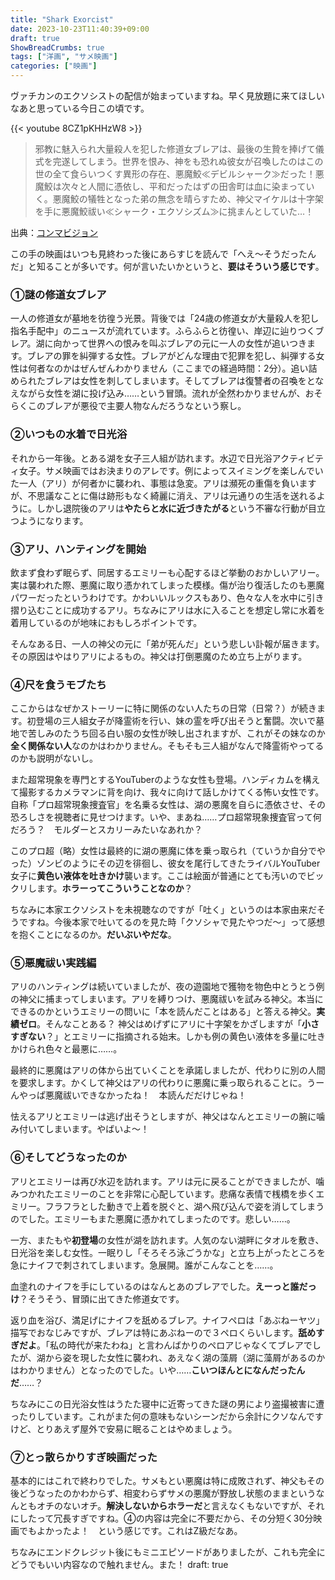 ```yaml
---
title: "Shark Exorcist"
date: 2023-10-23T11:40:39+09:00
draft: true
ShowBreadCrumbs: true
tags: ["洋画", "サメ映画"]
categories: ["映画"]
---
```


ヴァチカンのエクソシストの配信が始まっていますね。早く見放題に来てほしいなあと思っている今日この頃です。

{{< youtube 8CZ1pKHHzW8 >}}

>邪教に魅入られ大量殺人を犯した修道女ブレアは、最後の生贄を捧げて儀式を完遂してしまう。世界を恨み、神をも恐れぬ彼女が召喚したのはこの世の全て食らいつくす異形の存在、悪魔鮫≪デビルシャーク≫だった！悪魔鮫は次々と人間に憑依し、平和だったはずの田舎町は血に染まっていく。悪魔鮫の犠牲となった弟の無念を晴らすため、神父マイケルは十字架を手に悪魔鮫祓い≪シャーク・エクソシズム≫に挑まんとしていた…！

出典：[コンマビジョン](https://comma.co.jp/dvd/comt-059/)

この手の映画はいつも見終わった後にあらすじを読んで「へえ〜そうだったんだ」と知ることが多いです。何が言いたいかというと、**要はそういう感じです**。

### ①謎の修道女ブレア

一人の修道女が墓地を彷徨う光景。背後では「24歳の修道女が大量殺人を犯し指名手配中」のニュースが流れています。ふらふらと彷徨い、岸辺に辿りつくブレア。湖に向かって世界への恨みを叫ぶブレアの元に一人の女性が追いつきます。ブレアの罪を糾弾する女性。ブレアがどんな理由で犯罪を犯し、糾弾する女性は何者なのかはぜんぜんわかりません（ここまでの経過時間：2分）。追い詰められたブレアは女性を刺してしまいます。そしてブレアは復讐者の召喚をとなえながら女性を湖に投げ込み……という冒頭。流れが全然わかりませんが、おそらくこのブレアが悪役で主要人物なんだろうなという察し。

### ②いつもの水着で日光浴

それから一年後。とある湖を女子三人組が訪れます。水辺で日光浴アクティビティ女子。サメ映画ではお決まりのアレです。例によってスイミングを楽しんでいた一人（アリ）が何者かに襲われ、事態は急変。アリは瀕死の重傷を負いますが、不思議なことに傷は跡形もなく綺麗に消え、アリは元通りの生活を送れるように。しかし退院後のアリは**やたらと水に近づきたがる**という不審な行動が目立つようになります。

### ③アリ、ハンティングを開始

飲まず食わず眠らず、同居するエミリーも心配するほど挙動のおかしいアリー。実は襲われた際、悪魔に取り憑かれてしまった模様。傷が治り復活したのも悪魔パワーだったというわけです。かわいいルックスもあり、色々な人を水中に引き摺り込むことに成功するアリ。ちなみにアリは水に入ることを想定し常に水着を着用しているのが地味におもしろポイントです。

そんなある日、一人の神父の元に「弟が死んだ」という悲しい訃報が届きます。その原因はやはりアリによるもの。神父は打倒悪魔のため立ち上がります。

### ④尺を食うモブたち

ここからはなぜかストーリーに特に関係のない人たちの日常（日常？）が続きます。初登場の三人組女子が降霊術を行い、妹の霊を呼び出そうと奮闘。次いで墓地で苦しみのたうち回る白い服の女性が映し出されますが、これがその妹なのか**全く関係ない人**なのかはわかりません。そもそも三人組がなんで降霊術やってるのかも説明がないし。

また超常現象を専門とするYouTuberのような女性も登場。ハンディカムを構えて撮影するカメラマンに背を向け、我々に向けて話しかけてくる怖い女性です。自称「プロ超常現象捜査官」を名乗る女性は、湖の悪魔を自らに憑依させ、その恐ろしさを視聴者に見せつけます。いや、まあね……プロ超常現象捜査官って何だろう？　モルダーとスカリーみたいなあれか？

このプロ超（略）女性は最終的に湖の悪魔に体を乗っ取られ（ていうか自分でやった）ゾンビのようにその辺を徘徊し、彼女を尾行してきたライバルYouTuber女子に**黄色い液体を吐きかけ**襲います。ここは絵面が普通にとても汚いのでビックリします。**ホラーってこういうことなのか**？

ちなみに本家エクソシストを未視聴なのですが「吐く」というのは本家由来だそうですね。今後本家で吐いてるのを見た時「クソシャで見たやつだ〜」って感想を抱くことになるのか。**だいぶいやだな**。

### ⑤悪魔祓い実践編

アリのハンティングは続いていましたが、夜の遊園地で獲物を物色中とうとう例の神父に捕まってしまいます。アリを縛りつけ、悪魔祓いを試みる神父。本当にできるのかというエミリーの問いに「本を読んだことはある」と答える神父。**実績ゼロ**。そんなことある？ 神父はめげずにアリに十字架をかざしますが「**小さすぎない**？」とエミリーに指摘される始末。しかも例の黄色い液体を多量に吐きかけられ色々と最悪に……。

最終的に悪魔はアリの体から出ていくことを承諾しましたが、代わりに別の人間を要求します。かくして神父はアリの代わりに悪魔に乗っ取られることに。うーんやっぱ悪魔祓いできなかったね！　本読んだだけじゃね！

怯えるアリとエミリーは逃げ出そうとしますが、神父はなんとエミリーの腕に噛み付いてしまいます。やばいよ〜！

### ⑥そしてどうなったのか

アリとエミリーは再び水辺を訪れます。アリは元に戻ることができましたが、噛みつかれたエミリーのことを非常に心配しています。悲痛な表情で桟橋を歩くエミリー。フラフラとした動きで上着を脱ぐと、湖へ飛び込んで姿を消してしまうのでした。エミリーもまた悪魔に憑かれてしまったのです。悲しい……。

一方、またもや**初登場**の女性が湖を訪れます。人気のない湖畔にタオルを敷き、日光浴を楽しむ女性。一眠りし「そろそろ泳ごうかな」と立ち上がったところを急にナイフで刺されてしまいます。急展開。誰がこんなことを……。

血塗れのナイフを手にしているのはなんとあのブレアでした。**えーっと誰だっけ**？そうそう、冒頭に出てきた修道女です。

返り血を浴び、満足げにナイフを舐めるブレア。ナイフペロは「あぶねーヤツ」描写でおなじみですが、ブレアは特にあぶねーので３ペロくらいします。**舐めすぎだよ**。「私の時代が来たわね」と言わんばかりのペロアじゃなくてブレアでしたが、湖から姿を現した女性に襲われ、あえなく湖の藻屑（湖に藻屑があるのかはわかりません）となったのでした。いや……**こいつほんとになんだったんだ**……？

ちなみにこの日光浴女性はうたた寝中に近寄ってきた謎の男により盗撮被害に遭ったりしています。これがまた何の意味もないシーンだから余計にクソなんですけど、とりあえず屋外で安易に眠ることはやめましょう。

### ⑦とっ散らかりすぎ映画だった

基本的にはこれで終わりでした。サメもとい悪魔は特に成敗されず、神父もその後どうなったのかわからず、相変わらずサメの悪魔が野放し状態のままというなんともオチのないオチ。**解決しないからホラーだ**と言えなくもないですが、それにしたって冗長すぎですね。④の内容は完全に不要だから、その分短く30分映画でもよかったよ！　という感じです。これはZ級だなあ。

ちなみにエンドクレジット後にもミニエピソードがありましたが、これも完全にどうでもいい内容なので触れません。また！
draft: true
